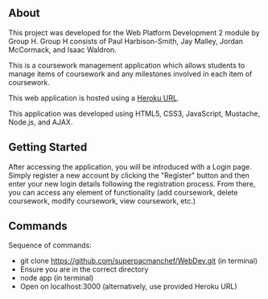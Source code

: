 ## About
This project was developed for the Web Platform Development 2 module by Group H. Group H consists of Paul Harbison-Smith, Jay Malley, Jordan McCormack, and Isaac Waldron.

This is a coursework management application which allows students to manage items of coursework and any milestones involved in each item of coursework.

This web application is hosted using a [Heroku URL](https://webdev2-coursework.herokuapp.com/).

This application was developed using HTML5, CSS3, JavaScript, Mustache, Node.js, and AJAX. 

## Getting Started
After accessing the application, you will be introduced with a Login page. Simply register a new account by clicking the "Register" button and then enter your new login details following the registration process. From there, you can access any element of functionality (add coursework, delete coursework, modify coursework, view coursework, etc.)

## Commands
Sequence of commands:
- git clone https://github.com/superpacmanchef/WebDev.git (in terminal)
- Ensure you are in the correct directory
- node app (in terminal)
- Open on localhost:3000 (alternatively, use provided Heroku URL)
